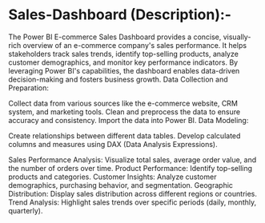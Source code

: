 # Sales-Dashboard (Description):-
The Power BI E-commerce Sales Dashboard provides a concise, visually-rich overview of an e-commerce company's sales performance. It helps stakeholders track sales trends, identify top-selling products, analyze customer demographics, and monitor key performance indicators. By leveraging Power BI's capabilities, the dashboard enables data-driven decision-making and fosters business growth.
Data Collection and Preparation:

Collect data from various sources like the e-commerce website, CRM system, and marketing tools.
Clean and preprocess the data to ensure accuracy and consistency.
Import the data into Power BI.
Data Modeling:

Create relationships between different data tables.
Develop calculated columns and measures using DAX (Data Analysis Expressions).

Sales Performance Analysis: Visualize total sales, average order value, and the number of orders over time.
Product Performance: Identify top-selling products and categories.
Customer Insights: Analyze customer demographics, purchasing behavior, and segmentation.
Geographic Distribution: Display sales distribution across different regions or countries.
Trend Analysis: Highlight sales trends over specific periods (daily, monthly, quarterly).
